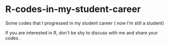 # R-codes-in-my-student-career

Some codes that I progressed in my student career ( now I'm still a student)

If you are interested in R, don't be shy to discuss with me and share your codes .
